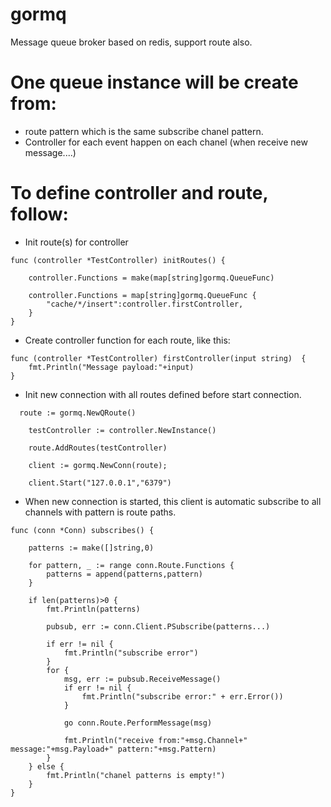 # gormq
Message queue broker based on redis, support route also.

# One queue instance will be create from:
- route pattern which is the same subscribe chanel pattern.
- Controller for each event happen on each chanel (when receive new message....)


# To define controller and route, follow:
- Init route(s) for controller
```
func (controller *TestController) initRoutes() {

	controller.Functions = make(map[string]gormq.QueueFunc)

	controller.Functions = map[string]gormq.QueueFunc {
		"cache/*/insert":controller.firstController,
	}
}
```
- Create controller function for each route, like this:

```
func (controller *TestController) firstController(input string)  {
	fmt.Println("Message payload:"+input)
}
```
- Init new connection with all routes defined before start connection.
```
  route := gormq.NewQRoute()

	testController := controller.NewInstance()

	route.AddRoutes(testController)

	client := gormq.NewConn(route);

	client.Start("127.0.0.1","6379")

```
- When new connection is started, this client is automatic subscribe to all channels with pattern is route paths.

```
func (conn *Conn) subscribes() {

	patterns := make([]string,0)

	for pattern, _ := range conn.Route.Functions {
		patterns = append(patterns,pattern)
	}

	if len(patterns)>0 {
		fmt.Println(patterns)

		pubsub, err := conn.Client.PSubscribe(patterns...)

		if err != nil {
			fmt.Println("subscribe error")
		}
		for {
			msg, err := pubsub.ReceiveMessage()
			if err != nil {
				fmt.Println("subscribe error:" + err.Error())
			}

			go conn.Route.PerformMessage(msg)

			fmt.Println("receive from:"+msg.Channel+" message:"+msg.Payload+" pattern:"+msg.Pattern)
		}
	} else {
		fmt.Println("chanel patterns is empty!")
	}
}
```

